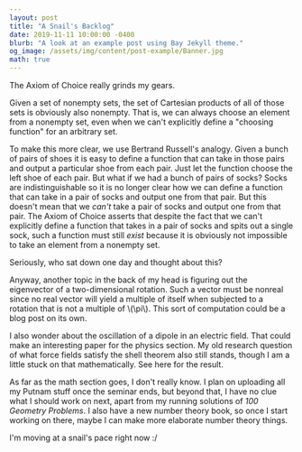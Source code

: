 ```yaml
---
layout: post
title: "A Snail's Backlog"
date: 2019-11-11 10:00:00 -0400
blurb: "A look at an example post using Bay Jekyll theme."
og_image: /assets/img/content/post-example/Banner.jpg
math: true
---
```

The Axiom of Choice really grinds my gears.

Given a set of nonempty sets, the set of Cartesian products of all of those sets is obviously also nonempty. That is, we can always choose an element from a nonempty set, even when we can't explicitly define a "choosing function" for an arbitrary set.

To make this more clear, we use Bertrand Russell's analogy. Given a bunch of pairs of shoes it is easy to define a function that can take in those pairs and output a particular shoe from each pair. Just let the function choose the left shoe of each pair. But what if we had a bunch of pairs of socks? Socks are indistinguishable so it is no longer clear how we can define a function that can take in a pair of socks and output one from that pair. But this doesn't mean that we *can't* take a pair of socks and output one from that pair. The Axiom of Choice asserts that despite the fact that we can't explicitly define a function that takes in a pair of socks and spits out a single sock, such a function must still *exist* because it is obviously not impossible to take an element from a nonempty set.

Seriously, who sat down one day and thought about this?

Anyway, another topic in the back of my head is figuring out the eigenvector of a two-dimensional rotation. Such a vector must be nonreal since no real vector will yield a multiple of itself when subjected to a rotation that is not a multiple of \\(\pi\\). This sort of computation could be a blog post on its own.

I also wonder about the oscillation of a dipole in an electric field. That could make an interesting paper for the physics section. My old research question of what force fields satisfy the shell theorem also still stands, though I am a little stuck on that mathematically. See here for the result.

As far as the math section goes, I don't really know. I plan on uploading all my Putnam stuff once the seminar ends, but beyond that, I have no clue what I should work on next, apart from my running solutions of *100 Geometry Problems*. I also have a new number theory book, so once I start working on there, maybe I can make more elaborate number theory things.

I'm moving at a snail's pace right now :/